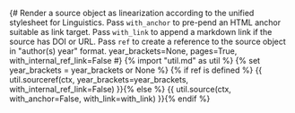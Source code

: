 {# 
  Render a source object as linearization according to the unified stylesheet for Linguistics.
  Pass `with_anchor` to pre-pend an HTML anchor suitable as link target.
  Pass `with_link` to append a markdown link if the source has DOI or URL.
  Pass `ref` to create a reference to the source object in "author(s) year" format.
  year_brackets=None, pages=True, with_internal_ref_link=False
#}
{% import "util.md" as util %}
{% set year_brackets = year_brackets or None %}
{% if ref is defined %}
{{ util.sourceref(ctx, year_brackets=year_brackets, with_internal_ref_link=False) }}{% else %}
{{ util.source(ctx, with_anchor=False, with_link=with_link) }}{% endif %}